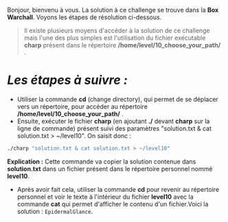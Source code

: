Bonjour, bienvenu à vous.
La solution à ce challenge se trouve dans la **Box Warchall**.
Voyons les étapes de résolution ci-dessous.

> Il existe plusieurs moyens d'accéder à la solution de ce challenge mais l'une des plus simples est l'utilisation du fichier exécutable **charp** présent dans le répertoire **/home/level/10_choose_your_path/** .

# _Les étapes à suivre :_
- Utiliser la commande **cd** (change directory), qui permet de se déplacer vers un répertoire, pour accéder au répertoire **/home/level/10_choose_your_path/** .
- Ensuite, exécuter le fichier **charp** (en ajoutant **./** devant **charp** sur la ligne de commande) présent suivi des paramètres "solution.txt & cat solution.txt > ~/level10". On saisit donc :
```sh
./charp "solution.txt & cat solution.txt > ~/level10"
```

**Explication :**
Cette commande va copier la solution contenue dans **solution.txt** dans un fichier présent dans le répertoire personnel nommé **level10**.

- Après avoir fait cela, utiliser la commande **cd** pour revenir au répertoire personnel et voir le texte à l'intérieur du fichier **level10** avec la commande **cat** qui permet d'afficher le contenu d'un fichier.Voici la solution : `EpidermalGlance`.
